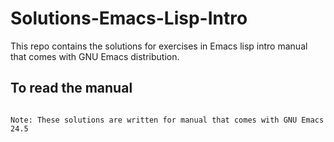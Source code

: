 # Solutions-Emacs-Lisp-Intro
This repo contains the solutions for exercises in Emacs lisp intro manual that comes with GNU Emacs distribution.

## To read the manual
```C-h m Emacs Lisp Intro

Note: These solutions are written for manual that comes with GNU Emacs 24.5
